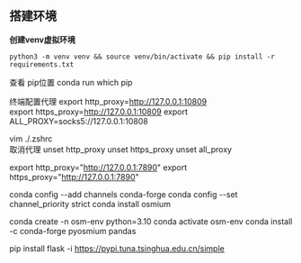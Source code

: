 ## 搭建环境
**创建venv虚拟环境**
```
python3 -m venv venv && source venv/bin/activate && pip install -r requirements.txt
```

查看 pip位置
conda run which pip   

终端配置代理
export http_proxy=http://127.0.0.1:10809  
export https_proxy=http://127.0.0.1:10809 
export ALL_PROXY=socks5://127.0.0.1:10808

vim ./.zshrc  
取消代理
unset http_proxy
unset https_proxy
unset all_proxy


export http_proxy="http://127.0.0.1:7890"
export https_proxy="http://127.0.0.1:7890"


conda config --add channels conda-forge
conda config --set channel_priority strict
conda install osmium


conda create -n osm-env python=3.10
conda activate osm-env
conda install -c conda-forge pyosmium pandas


pip install flask -i https://pypi.tuna.tsinghua.edu.cn/simple